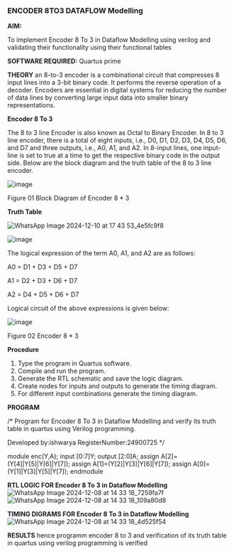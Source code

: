 ### ENCODER 8TO3 DATAFLOW Modelling

**AIM:**

To implement  Encoder 8 To 3 in Dataflow Modelling using verilog and validating their functionality using their functional tables

**SOFTWARE REQUIRED:** Quartus prime

**THEORY**
an 8-to-3 encoder is a combinational circuit that compresses 8 input lines into a 3-bit binary code. It performs the reverse operation of a decoder. Encoders are essential in digital systems for reducing the number of data lines by converting large input data into smaller binary representations.


**Encoder 8 To 3**

The 8 to 3 line Encoder is also known as Octal to Binary Encoder. In 8 to 3 line encoder, there is a total of eight inputs, i.e., D0, D1, D2, D3, D4, D5, D6, and D7 and three outputs, i.e., A0, A1, and A2. In 8-input lines, one input-line is set to true at a time to get the respective binary code in the output side. Below are the block diagram and the truth table of the 8 to 3 line encoder.

![image](https://github.com/naavaneetha/ENCODER8TO3DATAFLOW/assets/154305477/0bc242c1-eb9e-4c47-afe5-30428470efc3)

Figure 01  Block Diagram of Encoder 8 * 3

**Truth Table**

![WhatsApp Image 2024-12-10 at 17 43 53_4e5fc9f8](https://github.com/user-attachments/assets/115a853f-e3cf-439d-a6d3-18a31f28dab4)

![image](https://github.com/naavaneetha/ENCODER8TO3DATAFLOW/assets/154305477/35496b14-ae6e-4cd1-9abd-d6736b576575)

The logical expression of the term A0, A1, and A2 are as follows:

A0 = D1 + D3 + D5 + D7

A1 = D2 + D3 + D6 + D7

A2 = D4 + D5 + D6 + D7

Logical circuit of the above expressions is given below:

![image](https://github.com/naavaneetha/ENCODER8TO3DATAFLOW/assets/154305477/95acaee6-c873-4c75-89eb-ef09fb158053)

Figure 02  Encoder 8 * 3

**Procedure**
1. Type the program in Quartus software.
2. Compile and run the program.
3. Generate the RTL schematic and save the logic diagram.
4. Create nodes for inputs and outputs to generate the timing diagram.
5. For different input combinations generate the timing diagram.


**PROGRAM**

/* Program for Encoder 8 To 3 in Dataflow Modelling and verify its truth table in quartus using Verilog programming. 

Developed by:ishwarya  RegisterNumber:24900725
*/

 module enc(Y,A);
 input [0:7]Y;
 output [2:0]A;
 assign A[2]=(Y[4]|Y[5]|Y[6]|Y[7]);
 assign A[1]=(Y[2]|Y[3]|Y[6]|Y[7]);
 assign A[0]=(Y[1]|Y[3]|Y[5]|Y[7]);
 endmodule
 

**RTL LOGIC FOR Encoder 8 To 3 in Dataflow Modelling**
![WhatsApp Image 2024-12-08 at 14 33 18_7259fa7f](https://github.com/user-attachments/assets/84e15d58-ca42-4f6b-b1c8-b6c098750433)
![WhatsApp Image 2024-12-08 at 14 33 18_109a80d8](https://github.com/user-attachments/assets/fe43e1e0-11fc-4097-ba16-d3d5adaad62d)

**TIMING DIGRAMS FOR Encoder 8 To 3 in Dataflow Modelling**
![WhatsApp Image 2024-12-08 at 14 33 18_4d525f54](https://github.com/user-attachments/assets/bfda1b3b-18e0-4cdf-ab24-560386c57361)

**RESULTS**
hence programm encoder 8 to 3 and verification of its truth table in quartus using verilog programming is verified



